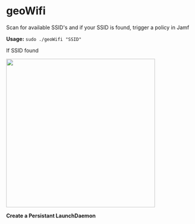 # geoWifi

Scan for available SSID's and if your SSID is found, trigger a policy in Jamf

<b>Usage:</b>
  <code>sudo ./geoWifi "SSID"</code>
  
If SSID found
 
<img src="https://github.com/djquazzi/djquazzi.github.io/blob/master/images/Alert.png" width="400">
  
  
<b>Create a Persistant LaunchDaemon</b>
